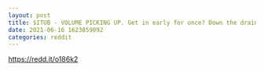 ```yaml
--- 
layout: post 
title: $ITUB - VOLUME PICKING UP. Get in early for once? Down the drain or real potential? no idea 
date: 2021-06-16 1623859092 
categories: reddit 
--- 
```

https://redd.it/o186k2
